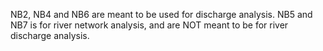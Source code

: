 NB2, NB4 and NB6 are meant to be used for discharge analysis.
NB5 and NB7 is for river network analysis, and are NOT meant to be for river discharge analysis.
